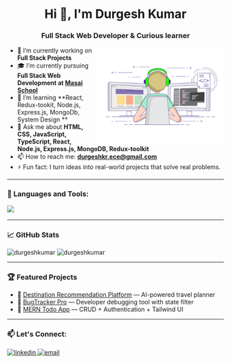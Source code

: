 <h1 align="center">Hi 👋, I'm Durgesh Kumar</h1>
<h3 align="center">Full Stack Web Developer & Curious learner</h3>

<img align="right" alt="Coding" width="300" src="https://raw.githubusercontent.com/devSouvik/devSouvik/master/gif3.gif">

- 🔭 I’m currently working on **Full Stack Projects**
- 🎓 I’m currently pursuing **Full Stack Web Development at [Masai School](https://www.masaischool.com)**
- 🌱 I’m learning **React, Redux-tookit, Node.js, Express.js, MongoDb, System Design **
- 💬 Ask me about **HTML, CSS, JavaScript, TypeScript, React, Node.js, Express.js, MongoDB, Redux-toolkit**
- 📫 How to reach me: **durgeshkr.ece@gmail.com**
- ⚡ Fun fact: I turn ideas into real-world projects that solve real problems.
---

### 🚀 Languages and Tools:

<p align="left">
  <img src="https://skillicons.dev/icons?i=js,ts,react,nodejs,express,mongodb,firebase,tailwind,html,css,git,github,vscode,postman" />
</p>

---

### 📈 GitHub Stats

<p align="left">
  <img src="https://github-readme-stats.vercel.app/api?username=durgeshkr-5&show_icons=true&locale=en" alt="durgeshkumar" />
  <img src="https://github-readme-streak-stats.herokuapp.com/?user=durgeshkr-5" alt="durgeshkumar" />
</p>

---

### 🏆 Featured Projects

- 🔗 [Destination Recommendation Platform](https://github.com/durgeshkumar/destination-recommender) — AI-powered travel planner
- 🔗 [BugTracker Pro](https://github.com/durgeshkumar/bugtracker-pro) — Developer debugging tool with state filter
- 🔗 [MERN Todo App](https://github.com/durgeshkumar/mern-todo-app) — CRUD + Authentication + Tailwind UI

---

### 📫 Let's Connect:

<p align="left">
  <a href="https://www.linkedin.com/in/durgeshkr5/" target="_blank">
    <img align="center" src="https://skillicons.dev/icons?i=linkedin" alt="linkedin" />
  </a>
  <a href="mailto:durgeshkr.ece@gmail.com" target="_blank">
    <img align="center" src="https://skillicons.dev/icons?i=gmail" alt="email" />
  </a>
</p>

